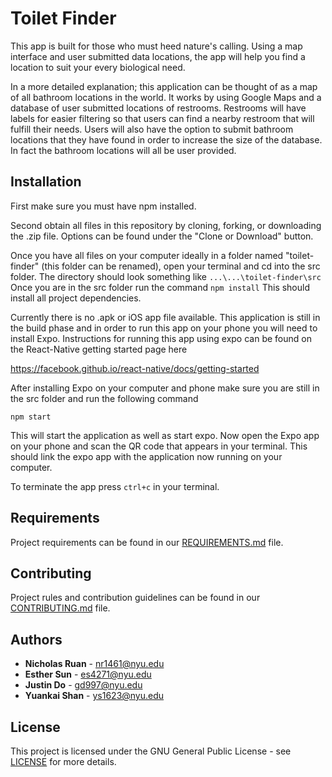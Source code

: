 # Toilet Finder
This app is built for those who must heed nature's calling. Using a map interface and user submitted data locations, the app 
will help you find a location to suit your every biological need.

In a more detailed explanation; this application can be thought of as a map of all bathroom locations in the world. It works by using Google Maps and a database of user submitted locations of restrooms. Restrooms will have labels for easier filtering so that users can find a nearby restroom that will fulfill their needs. Users will also have the option to submit bathroom locations that they have found in order to increase the size of the database. In fact the bathroom locations will all be user provided. 

## Installation
First make sure you must have npm installed.

Second obtain all files in this repository by cloning, forking, or downloading the .zip file. Options can be found under the "Clone or Download" button.

Once you have all files on your computer ideally in a folder named "toilet-finder" (this folder can be renamed), open your terminal and cd into the src folder. The directory should look something like 
```...\...\toilet-finder\src```
Once you are in the src folder run the command
```npm install```
This should install all project dependencies.

Currently there is no .apk or iOS app file available. This application is still in the build phase and in order to run this app on your phone you will need to install Expo. Instructions for running this app using expo can be found on the React-Native getting started page here 

<https://facebook.github.io/react-native/docs/getting-started>

After installing Expo on your computer and phone make sure you are still in the src folder and run the following command

```npm start```

This will start the application as well as start expo. Now open the Expo app on your phone and scan the QR code that appears in your terminal. This should link the expo app with the application now running on your computer.

To terminate the app press `ctrl+c` in your terminal.

## Requirements
Project requirements can be found in our [REQUIREMENTS.md](REQUIREMENTS.md) file.

## Contributing
Project rules and contribution guidelines can be found in our [CONTRIBUTING.md](CONTRIBUTING.md) file.

## Authors
* **Nicholas Ruan** - nr1461@nyu.edu
* **Esther Sun** - es4271@nyu.edu
* **Justin Do** - gd997@nyu.edu
* **Yuankai Shan** - ys1623@nyu.edu

## License
This project is licensed under the GNU General Public License - see [LICENSE](LICENSE) for more details.

